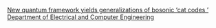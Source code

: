 [New quantum framework yields generalizations of bosonic ‘cat codes ’   Department of Electrical and Computer Engineering](https://qi.tc/qi/111796)